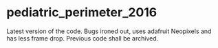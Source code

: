 # pediatric_perimeter_2016
Latest version of the code. Bugs ironed out, uses adafruit Neopixels and has less frame drop. Previous code shall be archived.
